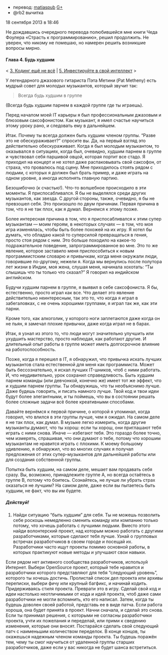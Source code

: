 - перевод: [matiaspub](http://habrahabr.ru/users/matiaspub/)
  [G+](https://plus.google.com/102091199954497300325/?rel=author)
- @rb2 вычитка



18 сентября 2013 в 18:46

Не дождавшись очередного перевода полюбившейся мне книги Чеда Фоулера
«Страсть к программированию», решил продолжить. Не уверен, что никому
не помешаю, но намерен решить возникшие вопросы мирно.




#### Глава 4. Будь худшим



\< [3. Кодинг ещё не всё](http://koppektop.habrahabr.ru/blog/86590/) |
[5. Инвестируйте в свой интеллект](http://matiaspub.habrahabr.ru/blog/195210/) \>



У легендарного джазового гитариста Пэта Метини (Pat Metheny) есть
мудрый совет для молодых музыкантов, который звучит так:

> Всегда будь худшим в группе

(Всегда будь худшим парнем в каждой группе где ты играешь).



Перед началом моей IT карьеры я был профессиональным джазовым и
блюзовым саксофонистом. Как музыкант, я имел счастье научиться этому
уроку рано, и следовать ему в дальнейшем.



Итак. Почему ты всегда должен быть худшим членом группы. “Разве это не
обескураживает?” спросите вы. Да, на первый взгляд это действительно
обескураживает. Когда я был молодым музыкантом, то оказывался в
ситуациях, когда был, очевидно, худшим парнем в группе и чувствовал
себя паршивой овцой, которая портит все стадо. Я приходил на концерт и
не хотел даже распаковывать свой саксофон, от страха, что провалюсь под
сцену. Мне приходилось стоять рядом с людьми, с которых я должен был
брать пример, и даже играть на одном уровне, а иногда исполнять главную
партию.



Безошибочно (к счастью!). Что-то волшебное происходило в эти моменты. Я
приспосабливался. Я бы не выделялся среди других музыкантов, как звезда.
С другой стороны, также, очевидно, я бы не превзошел себя. Это произошло
по двум причинам. Первая причина в том, что я не так плох, как я думал.
Вернемся к этому позже.



Более интересная причина в том, что я приспосабливался к этим супер
музыкантам — моим героям, в некоторых случаях — в том, что моя игра
изменялась, чтобы быть более похожей на их игру. Я хотел бы думать, что
обладаю какой то суперсилой превращаться в гения, просто стоя рядом с
ним. Это больше походило на какое-то подражательное поведение,
запрограммированное во мне. Это то же явление, которое заставило меня
приспособиться к новым программистским словарю и привычкам, когда меня
окружали люди, говорившие по-другому, нежели я. Когда мы вернулись после
полутора лет жизни в Индии, моя жена, слушая меня, начинала хохотать: “Ты
слышишь что ты только что сказал?” Я говорил на индийском английском.



Будучи худшим парнем в группе, я выявил в себе саксофониста. Я бы,
естественно, просто играл как все. Что делает это явление действительно
неинтересным, так это то, что когда я играл в забегаловках, с не очень
хорошими группами, я играл так же, как эти парни.



Кроме того, как алкоголик, у которого ноги заплетаются даже когда он не
пьян, я замечал плохие привычки, даже когда играл не в барах.



Итак, я узнал из этого то, что люди могут значительно улучшить или
ухудшить мастерство, просто наблюдая, как работают другие. И
длительный опыт работы в группе может иметь долгосрочное влияние на
работоспособность.



Позже, когда я перешел в IT, я обнаружил, что привычка искать лучших
музыкантов стала естественной для меня как программиста. Может быть
бессознательно, я искал лучших IT-шников, чтоб с ними работать. И, что
неудивительно, урок сохранил справедливость. Быть худшим парнем команды (или
девчонкой, конечно же) имеет тот же эффект, что и худшим парнем
группы. Ты обнаружишь, что ты необъяснимо лучше. Даже будешь говорить, и
писать намного лучше. Твой код и твои идеи будут более элегантными, и
ты поймешь, что вы в состоянии решать более сложные задачи всё более
креативными способами.



Давайте вернёмся к первой причине, о которой я упоминал, когда говорил, что влился в
эти группы лучше, чем я ожидал. На самом деле я не так плох, как думал.
В музыке легко измерить, когда другие музыканты думают, что ты
хорош: если ты хорош, они приглашают тебя играть с ними снова. Иначе —
избегают тебя. Это гораздо более точно, чем измерять, спрашивая, что они
думают о тебе, потому что хорошим музыкантам не нравится играть с
плохими. К моему большому удивлению, я обнаружил, что во многих
случаях я получал предложения от этих супер-музыкантов для дальнейшей
работы или для создания собственной группы.



Попытка быть худшим, на самом деле, мешает вам продавать себя сразу.
Вы, возможно, принадлежите группе А, но всегда остаётесь в группе B,
потому что боитесь. Сознайтесь, не лучше ли убрать страх оказаться не
лучшим? На самом деле, даже если вы пытаетесь быть худшим, не факт, что
вы им будете.




##### Действуй!

1. Найди ситуацию “быть худшим” для себя. Ты не можешь позволить себе
роскошь немедленно сменить команду или компанию только потому, что
хочешь работать с лучшими людьми. Вместо этого найди волонтерский
проект, над которым можно работать с другими разработчиками, которые
сделают тебя лучше. Узнай о групповых встречах разработчиков в своем
городе и посещай их. Разработчики часто ищут проекты помимо
основной работы, в которых практикуют новые методы и улучшают свои
навыки.

Если рядом нет активного сообщества разработчиков, используй Интернет.
Выбери OpenSource проект, который тебе нравится и разработчики которого
представляют для тебя “следующий уровень”, которого ты хочешь достичь.
Пролистай список дел проекта или архивы переписки, выбери фичу или
крупный багфикс, и начинай кодить. Придерживаясь стиля проекта. Преврати
это в игру. Сделай свой код и идеи настолько неотличимыми от кода и идей
проекта, чтоб даже сами разработчики не могли вспомнить, кто его
написал. Затем, когда ты будешь доволен своей работой, представь ее в
виде патча. Если работа хороша, она будет принята в проект. Начни
сначала, и сделай это снова. Если ты принимал решения, с которыми не
согласны разработчики проекта, учти их пожелания и переделай, или прими
к сведению изменения, которые они вносят. Постарайся сделать свой
следующий патч с наименьшим количеством переделок. В конце концов, ты
окажешься надежным членом команды проекта. Ты будешь поражён тем, чему
ты смог научиться от удаленной группы старших разработчиков, даже если у
вас никогда не будет шанса встретиться.
